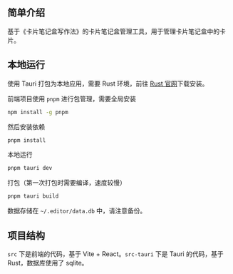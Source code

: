 ## 简单介绍

基于《卡片笔记盒写作法》的卡片笔记盒管理工具，用于管理卡片笔记盒中的卡片。

## 本地运行

使用 Tauri 打包为本地应用，需要 Rust 环境，前往 [Rust 官网](https://www.rust-lang.org/tools/install)下载安装。

前端项目使用 `pnpm` 进行包管理，需要全局安装

```bash
npm install -g pnpm
```

然后安装依赖

```bash
pnpm install
```

本地运行

```bash
pnpm tauri dev
```

打包（第一次打包时需要编译，速度较慢）

```bash
pnpm tauri build
```

数据存储在 `~/.editor/data.db` 中，请注意备份。

## 项目结构

`src` 下是前端的代码，基于 Vite + React。`src-tauri` 下是 Tauri 的代码，基于 Rust，数据库使用了 sqlite。